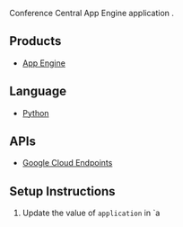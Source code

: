Conference Central App Engine application .

## Products
- [App Engine][1]

## Language
- [Python][2]

## APIs
- [Google Cloud Endpoints][3]

## Setup Instructions
1. Update the value of `application` in `a


[1]: https://developers.google.com/appengine
[2]: http://python.org
[3]: https://developers.google.com/appengine/docs/python/endpoints/
